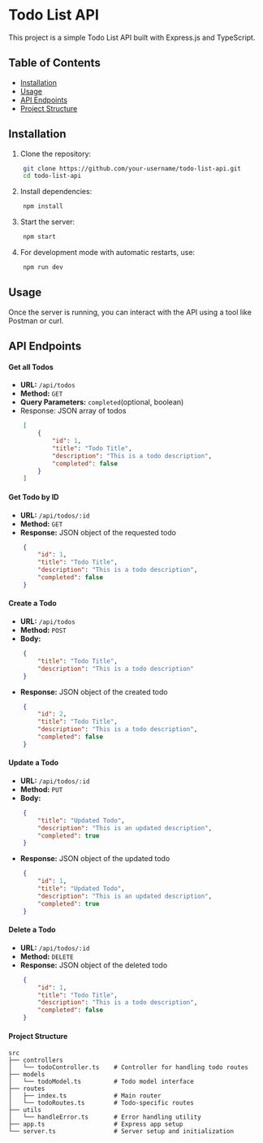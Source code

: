 # Todo List API

This project is a simple Todo List API built with Express.js and TypeScript.

## Table of Contents
- [Installation](#installation)
- [Usage](#usage)
- [API Endpoints](#api-endpoints)
- [Project Structure](#project-structure)

## Installation

1. Clone the repository:
```bash
    git clone https://github.com/your-username/todo-list-api.git
    cd todo-list-api
   ```

2. Install dependencies:
```bash
    npm install
```

3. Start the server:
```bash
    npm start
```

4. For development mode with automatic restarts, use:
```bash
    npm run dev
```

## Usage
Once the server is running, you can interact with the API using a tool like Postman or curl.

## API Endpoints
#### Get all Todos
- **URL:** `/api/todos`
- **Method:** `GET`
- **Query Parameters:** `completed`(optional, boolean)
- Response: JSON array of todos

```json
    [
        {
            "id": 1,
            "title": "Todo Title",
            "description": "This is a todo description",
            "completed": false
        }
    ]
```

#### Get Todo by ID
- **URL:** `/api/todos/:id`
- **Method:** `GET`
- **Response:** JSON object of the requested todo
```json
    {
        "id": 1,
        "title": "Todo Title",
        "description": "This is a todo description",
        "completed": false
    }
```

#### Create a Todo
- **URL:** `/api/todos`
- **Method:** `POST`
- **Body:**
```json
    {
        "title": "Todo Title",
        "description": "This is a todo description"
    }
```
- **Response:** JSON object of the created todo
```json
    {
        "id": 2,
        "title": "Todo Title",
        "description": "This is a todo description",
        "completed": false
    }
```

#### Update a Todo
- **URL:** `/api/todos/:id`
- **Method:** `PUT`
- **Body:**
```json
    {
        "title": "Updated Todo",
        "description": "This is an updated description",
        "completed": true
    }
```
- **Response:** JSON object of the updated todo
```json
    {
        "id": 1,
        "title": "Updated Todo",
        "description": "This is an updated description",
        "completed": true
    }
```
#### Delete a Todo
- **URL:** `/api/todos/:id`
- **Method:** `DELETE`
- **Response:** JSON object of the deleted todo
```json
    {
        "id": 1,
        "title": "Todo Title",
        "description": "This is a todo description",
        "completed": false
    }
```

#### Project Structure
```
src
├── controllers
│   └── todoController.ts    # Controller for handling todo routes
├── models
│   └── todoModel.ts         # Todo model interface
├── routes
│   ├── index.ts             # Main router
│   └── todoRoutes.ts        # Todo-specific routes
├── utils
│   └── handleError.ts       # Error handling utility
├── app.ts                   # Express app setup
└── server.ts                # Server setup and initialization
```